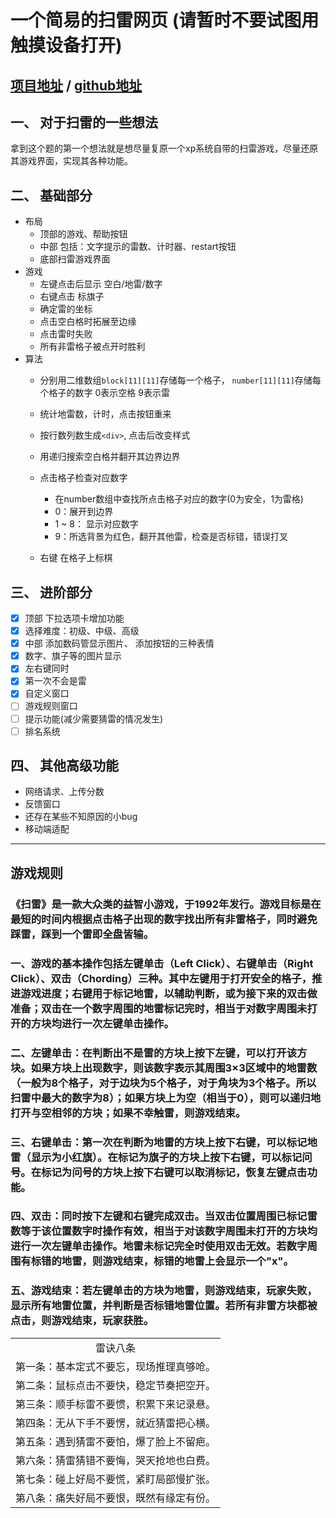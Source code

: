 # 一个简易的扫雷网页 (请暂时不要试图用触摸设备打开)

## [项目地址](http://minesweeper.thungghuan.xyz) / [github地址](https://github.com/Thungghuan/MineSweeper)

## 一、 对于扫雷的一些想法
拿到这个题的第一个想法就是想尽量复原一个xp系统自带的扫雷游戏，尽量还原其游戏界面，实现其各种功能。

## 二、 基础部分
- 布局
    - 顶部的游戏、帮助按钮
    - 中部 包括：文字提示的雷数、计时器、restart按钮
    - 底部扫雷游戏界面
- 游戏
    - 左键点击后显示 空白/地雷/数字
    - 右键点击 标旗子
    - 确定雷的坐标
    - 点击空白格时拓展至边缘
    - 点击雷时失败
    - 所有非雷格子被点开时胜利
- 算法
    - 分别用二维数组`block[11][11]`存储每一个格子， `number[11][11]`存储每个格子的数字 0表示空格 9表示雷

    - 统计地雷数，计时，点击按钮重来

    - 按行数列数生成`<div>`, 点击后改变样式

    - 用递归搜索空白格并翻开其边界边界

    - 点击格子检查对应数字
        - 在number数组中查找所点击格子对应的数字(0为安全，1为雷格)
        - 0：展开到边界
        - 1 ~ 8： 显示对应数字
        - 9：所选背景为红色，翻开其他雷，检查是否标错，错误打叉

    - 右键 在格子上标棋

## 三、 进阶部分
- [x] 顶部 下拉选项卡增加功能
- [x] 选择难度：初级、中级、高级
- [x] 中部 添加数码管显示图片、 添加按钮的三种表情
- [x] 数字、旗子等的图片显示
- [x] 左右键同时
- [x] 第一次不会是雷
- [x] 自定义窗口
- [ ] 游戏规则窗口
- [ ] 提示功能(减少需要猜雷的情况发生)
- [ ] 排名系统

## 四、 其他高级功能
- 网络请求、上传分数
- 反馈窗口
- 还存在某些不知原因的小bug
- 移动端适配

---

## 游戏规则

### 《扫雷》是一款大众类的益智小游戏，于1992年发行。游戏目标是在最短的时间内根据点击格子出现的数字找出所有非雷格子，同时避免踩雷，踩到一个雷即全盘皆输。

### 一、游戏的基本操作包括左键单击（Left Click）、右键单击（Right Click）、双击（Chording）三种。其中左键用于打开安全的格子，推进游戏进度；右键用于标记地雷，以辅助判断，或为接下来的双击做准备；双击在一个数字周围的地雷标记完时，相当于对数字周围未打开的方块均进行一次左键单击操作。

### 二、左键单击：在判断出不是雷的方块上按下左键，可以打开该方块。如果方块上出现数字，则该数字表示其周围3×3区域中的地雷数（一般为8个格子，对于边块为5个格子，对于角块为3个格子。所以扫雷中最大的数字为8）；如果方块上为空（相当于0），则可以递归地打开与空相邻的方块；如果不幸触雷，则游戏结束。

### 三、右键单击：第一次在判断为地雷的方块上按下右键，可以标记地雷（显示为小红旗）。在标记为旗子的方块上按下右键，可以标记问号。在标记为问号的方块上按下右键可以取消标记，恢复左键点击功能。

### 四、双击：同时按下左键和右键完成双击。当双击位置周围已标记雷数等于该位置数字时操作有效，相当于对该数字周围未打开的方块均进行一次左键单击操作。地雷未标记完全时使用双击无效。若数字周围有标错的地雷，则游戏结束，标错的地雷上会显示一个"x"。

### 五、游戏结束：若左键单击的方块为地雷，则游戏结束，玩家失败，显示所有地雷位置，并判断是否标错地雷位置。若所有非雷方块都被点击，则游戏结束，玩家获胜。

||
|:-:|
|雷诀八条|
|第一条：基本定式不要忘，现场推理真够呛。|
|第二条：鼠标点击不要快，稳定节奏把空开。|
|第三条：顺手标雷不要惯，积累下来记录悬。|
|第四条：无从下手不要愣，就近猜雷把心横。|
|第五条：遇到猜雷不要怕，爆了脸上不留疤。|
|第六条：猜雷猜错不要悔，哭天抢地也白费。|
|第七条：碰上好局不要慌，紧盯局部慢扩张。|
|第八条：痛失好局不要恨，既然有缘定有份。|